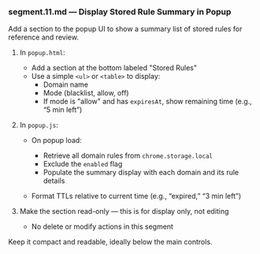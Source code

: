 ### segment.11.md — Display Stored Rule Summary in Popup

Add a section to the popup UI to show a summary list of stored rules for reference and review.

1. In `popup.html`:

    - Add a section at the bottom labeled "Stored Rules"
    - Use a simple `<ul>` or `<table>` to display:
        - Domain name
        - Mode (blacklist, allow, off)
        - If mode is "allow" and has `expiresAt`, show remaining time (e.g., “5 min left”)

2. In `popup.js`:

    - On popup load:

        - Retrieve all domain rules from `chrome.storage.local`
        - Exclude the `enabled` flag
        - Populate the summary display with each domain and its rule details

    - Format TTLs relative to current time (e.g., “expired,” “3 min left”)

3. Make the section read-only — this is for display only, not editing
    - No delete or modify actions in this segment

Keep it compact and readable, ideally below the main controls.
